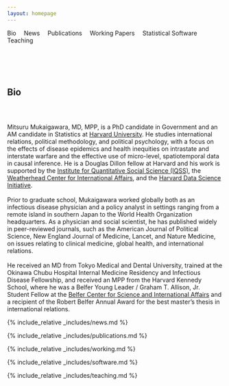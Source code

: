 ```yaml
---
layout: homepage
---
```


<fontcustom style="margin: 0px 0px 30px; text-align: justify;">
<a href="#bio" style ="text-decoration: none">Bio</a>&emsp;
<a href="#news" style ="text-decoration: none">News</a>&emsp;
<a href="#publications" style ="text-decoration: none">Publications</a>&emsp;
<a href="#working" style ="text-decoration: none">Working Papers</a>&emsp;
<a href="#software" style ="text-decoration: none">Statistical Software</a>&emsp;
<a href="#teaching" style ="text-decoration: none">Teaching</a>
</fontcustom>

<h1 id="bio"></h1>
<h2 style="margin: 100px 0px 60px;">Bio</h2>

Mitsuru Mukaigawara, MD, MPP, is a PhD candidate in Government and an AM candidate in Statistics at <a href = "https://www.gov.harvard.edu/">Harvard University</a>. He studies international relations, political methodology, and political psychology, with a focus on the effects of disease epidemics and health inequities on intrastate and interstate warfare and the effective use of micro-level, spatiotemporal data in causal inference. He is a Douglas Dillon fellow at Harvard and his work is supported by the <a href = "https://www.iq.harvard.edu/">Institute for Quantitative Social Science (IQSS)</a>, the <a href = "https://wcfia.harvard.edu/">Weatherhead Center for International Affairs</a>, and the <a href = "https://datascience.harvard.edu/">Harvard Data Science Initiative</a>. 
<br>
<br>
Prior to graduate school, Mukaigawara worked globally both as an infectious disease physician and a policy analyst in settings ranging from a remote island in southern Japan to the World Health Organization headquarters. As a physician and social scientist, he has published widely in peer-reviewed journals, such as the <journal>American Journal of Political Science</journal>, <journal>New England Journal of Medicine</journal>, <journal>Lancet</journal>, and <journal>Nature Medicine</journal>, on issues relating to clinical medicine, global health, and international relations. 
<br>
<br>
He received an MD from Tokyo Medical and Dental University, trained at the Okinawa Chubu Hospital Internal Medicine Residency and Infectious Disease Fellowship, and received an MPP from the Harvard Kennedy School, where he was a Belfer Young Leader / Graham T. Allison, Jr. Student Fellow at the <a href = "https://www.belfercenter.org/">Belfer Center for Science and International Affairs</a> and a recipient of the Robert Belfer Annual Award for the best master’s thesis in international relations.
<br>

{% include_relative _includes/news.md %}

{% include_relative _includes/publications.md %}

{% include_relative _includes/working.md %}

{% include_relative _includes/software.md %}

{% include_relative _includes/teaching.md %}

